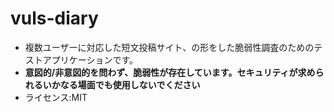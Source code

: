 # vuls-diary
- 複数ユーザーに対応した短文投稿サイト、の形をした脆弱性調査のためのテストアプリケーションです。
- **意図的/非意図的を問わず、脆弱性が存在しています。セキュリティが求められるいかなる場面でも使用しないでください**
- ライセンス:MIT
